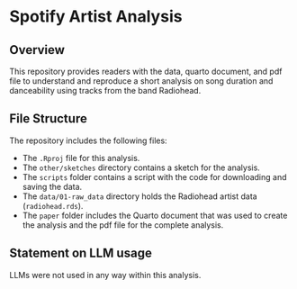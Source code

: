 # Spotify Artist Analysis

## Overview

This repository provides readers with the data, quarto document, and pdf file to understand and reproduce a short analysis on song duration and danceability using tracks from the band Radiohead.


## File Structure

The repository includes the following files:

- The `.Rproj` file for this analysis.
- The `other/sketches` directory contains a sketch for the analysis.
- The `scripts` folder contains a script with the code for downloading and saving the data.
- The `data/01-raw_data` directory holds the Radiohead artist data (`radiohead.rds`).
- The `paper` folder includes the Quarto document that was used to create the analysis and the pdf file for the complete analysis.

## Statement on LLM usage

LLMs were not used in any way within this analysis.
